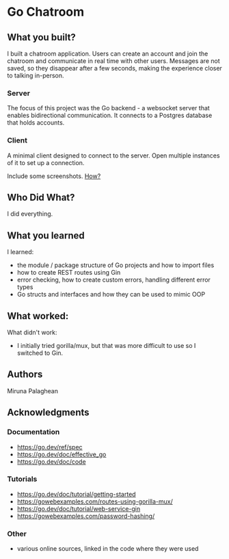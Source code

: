# Go Chatroom

## What you built?

I built a chatroom application. Users can create an account and join the
chatroom and communicate in real time with other users. Messages are not saved,
so they disappear after a few seconds, making the experience closer to talking
in-person.

### Server

The focus of this project was the Go backend - a websocket server that enables
bidirectional communication. It connects to a Postgres database that holds
accounts.

### Client

A minimal client designed to connect to the server. Open multiple
instances of it to set up a connection.

Include some screenshots.
[How?](https://help.github.com/articles/about-readmes/#relative-links-and-image-paths-in-readme-files)

## Who Did What?

I did everything.

## What you learned

I learned:
- the module / package structure of Go projects and how to import files
- how to create REST routes using Gin
- error checking, how to create custom errors, handling different error types
- Go structs and interfaces and how they can be used to mimic OOP

What worked:
- 

What didn't work:
- I initially tried gorilla/mux, but that was more difficult to use so I switched to Gin.

## Authors

Miruna Palaghean

## Acknowledgments

### Documentation
- https://go.dev/ref/spec
- https://go.dev/doc/effective_go
- https://go.dev/doc/code

### Tutorials

- https://go.dev/doc/tutorial/getting-started
- https://gowebexamples.com/routes-using-gorilla-mux/
- https://go.dev/doc/tutorial/web-service-gin
- https://gowebexamples.com/password-hashing/

### Other

- various online sources, linked in the code where they were used